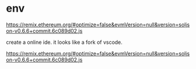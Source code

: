 # env

https://remix.ethereum.org/#optimize=false&evmVersion=null&version=soljson-v0.6.6+commit.6c089d02.js

create a online ide. it looks like a fork of vscode.

https://remix.ethereum.org/#optimize=false&evmVersion=null&version=soljson-v0.6.6+commit.6c089d02.js